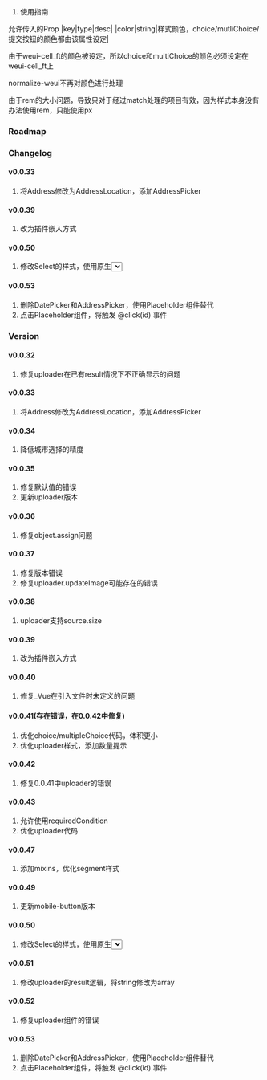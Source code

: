 1. 使用指南

允许传入的Prop
|key|type|desc|
|color|string|样式颜色，choice/mutliChoice/提交按钮的颜色都由该属性设定|

由于weui-cell_ft的颜色被设定，所以choice和multiChoice的颜色必须设定在weui-cell_ft上

normalize-weui不再对颜色进行处理

由于rem的大小问题，导致只对于经过match处理的项目有效，因为样式本身没有办法使用rem，只能使用px

### Roadmap

### Changelog

#### v0.0.33

1. 将Address修改为AddressLocation，添加AddressPicker

#### v0.0.39

1. 改为插件嵌入方式

#### v0.0.50

1. 修改Select的样式，使用原生<select>

#### v0.0.53

1. 删除DatePicker和AddressPicker，使用Placeholder组件替代
1. 点击Placeholder组件，将触发 @click(id) 事件


### Version

#### v0.0.32

1. 修复uploader在已有result情况下不正确显示的问题

#### v0.0.33

1. 将Address修改为AddressLocation，添加AddressPicker

#### v0.0.34

1. 降低城市选择的精度

#### v0.0.35

1. 修复默认值的错误
1. 更新uploader版本

#### v0.0.36

1. 修复object.assign问题

#### v0.0.37

1. 修复版本错误
2. 修复uploader.updateImage可能存在的错误

#### v0.0.38

1. uploader支持source.size

#### v0.0.39

1. 改为插件嵌入方式

#### v0.0.40

1. 修复_Vue在引入文件时未定义的问题

#### v0.0.41(存在错误，在0.0.42中修复)

1. 优化choice/multipleChoice代码，体积更小
1. 优化uploader样式，添加数量提示

#### v0.0.42

1. 修复0.0.41中uploader的错误

#### v0.0.43

1. 允许使用requiredCondition
2. 优化uploader代码

#### v0.0.47

1. 添加mixins，优化segment样式

#### v0.0.49

1. 更新mobile-button版本

#### v0.0.50

1. 修改Select的样式，使用原生<select>

#### v0.0.51

1. 修改uploader的result逻辑，将string修改为array

#### v0.0.52

1. 修复uploader组件的错误

#### v0.0.53

1. 删除DatePicker和AddressPicker，使用Placeholder组件替代
1. 点击Placeholder组件，将触发 @click(id) 事件